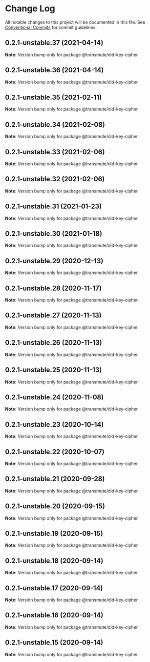 # Change Log

All notable changes to this project will be documented in this file.
See [Conventional Commits](https://conventionalcommits.org) for commit guidelines.

## 0.2.1-unstable.37 (2021-04-14)

**Note:** Version bump only for package @transmute/did-key-cipher





## 0.2.1-unstable.36 (2021-04-14)

**Note:** Version bump only for package @transmute/did-key-cipher





## 0.2.1-unstable.35 (2021-02-11)

**Note:** Version bump only for package @transmute/did-key-cipher





## 0.2.1-unstable.34 (2021-02-08)

**Note:** Version bump only for package @transmute/did-key-cipher





## 0.2.1-unstable.33 (2021-02-06)

**Note:** Version bump only for package @transmute/did-key-cipher





## 0.2.1-unstable.32 (2021-02-06)

**Note:** Version bump only for package @transmute/did-key-cipher





## 0.2.1-unstable.31 (2021-01-23)

**Note:** Version bump only for package @transmute/did-key-cipher





## 0.2.1-unstable.30 (2021-01-18)

**Note:** Version bump only for package @transmute/did-key-cipher





## 0.2.1-unstable.29 (2020-12-13)

**Note:** Version bump only for package @transmute/did-key-cipher





## 0.2.1-unstable.28 (2020-11-17)

**Note:** Version bump only for package @transmute/did-key-cipher





## 0.2.1-unstable.27 (2020-11-13)

**Note:** Version bump only for package @transmute/did-key-cipher





## 0.2.1-unstable.26 (2020-11-13)

**Note:** Version bump only for package @transmute/did-key-cipher





## 0.2.1-unstable.25 (2020-11-13)

**Note:** Version bump only for package @transmute/did-key-cipher





## 0.2.1-unstable.24 (2020-11-08)

**Note:** Version bump only for package @transmute/did-key-cipher





## 0.2.1-unstable.23 (2020-10-14)

**Note:** Version bump only for package @transmute/did-key-cipher





## 0.2.1-unstable.22 (2020-10-07)

**Note:** Version bump only for package @transmute/did-key-cipher





## 0.2.1-unstable.21 (2020-09-28)

**Note:** Version bump only for package @transmute/did-key-cipher





## 0.2.1-unstable.20 (2020-09-15)

**Note:** Version bump only for package @transmute/did-key-cipher





## 0.2.1-unstable.19 (2020-09-15)

**Note:** Version bump only for package @transmute/did-key-cipher





## 0.2.1-unstable.18 (2020-09-14)

**Note:** Version bump only for package @transmute/did-key-cipher





## 0.2.1-unstable.17 (2020-09-14)

**Note:** Version bump only for package @transmute/did-key-cipher





## 0.2.1-unstable.16 (2020-09-14)

**Note:** Version bump only for package @transmute/did-key-cipher





## 0.2.1-unstable.15 (2020-09-14)

**Note:** Version bump only for package @transmute/did-key-cipher
